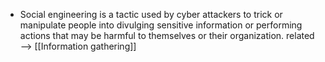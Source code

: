 - Social engineering is a tactic used by cyber attackers to trick or manipulate people into divulging sensitive information or performing actions that may be harmful to themselves or their organization.
related --> [[Information gathering]]